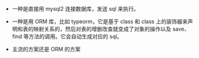 - 一种是直接用 mysql2 连接数据库，发送 sql 来执行。

- 一种是用 ORM 库，比如 typeorm，它是基于 class 和 class 上的装饰器来声明和表的映射关系的，然后对表的增删改查就变成了对象的操作以及 save、find 等方法的调用。它会自动生成对应的 sql。

- 主流的方案还是 ORM 的方案
